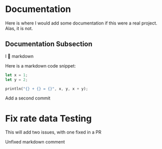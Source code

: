 # Documentation

Here is where I would add some documentation if this were a real project. Alas, it is not.

## Documentation Subsection

I :purple_heart: markdown

Here is a markdown code snippet:

```rust
let x = 1;
let y = 2;

println("{} + {} = {}", x, y, x + y);
```

Add a second commit

# Fix rate data Testing

This will add two issues, with one fixed in a PR

Unfixed markdown comment
